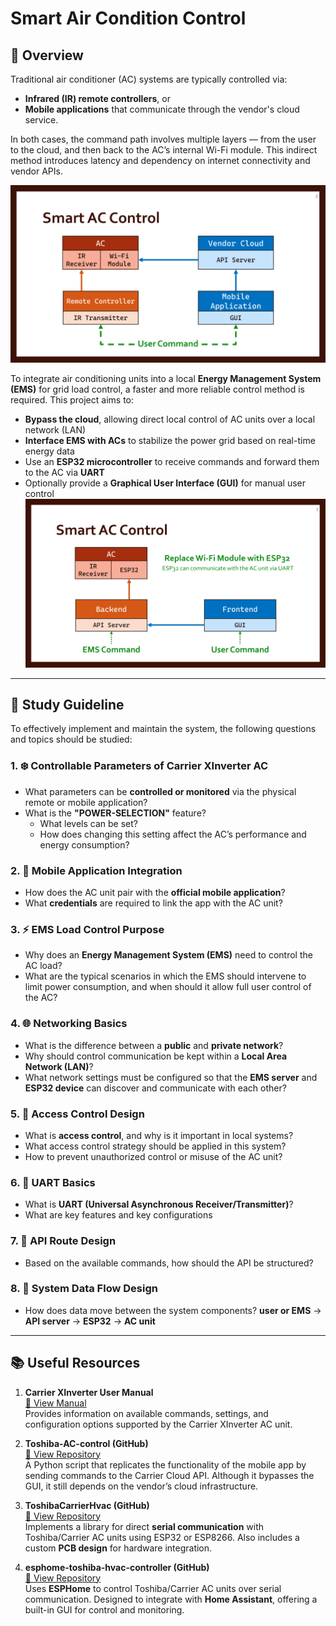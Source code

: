 # Smart Air Condition Control

## 🧭 Overview

Traditional air conditioner (AC) systems are typically controlled via:
- **Infrared (IR) remote controllers**, or
- **Mobile applications** that communicate through the vendor's cloud service.

In both cases, the command path involves multiple layers — from the user to the cloud, and then back to the AC’s internal Wi-Fi module. This indirect method introduces latency and dependency on internet connectivity and vendor APIs.

![alt text](Assets/image-2.png)

To integrate air conditioning units into a local **Energy Management System (EMS)** for grid load control, a faster and more reliable control method is required. This project aims to:

- **Bypass the cloud**, allowing direct local control of AC units over a local network (LAN)
- **Interface EMS with ACs** to stabilize the power grid based on real-time energy data
- Use an **ESP32 microcontroller** to receive commands and forward them to the AC via **UART**
- Optionally provide a **Graphical User Interface (GUI)** for manual user control
![alt text](Assets/image-1.png)

---

## 📘 Study Guideline

To effectively implement and maintain the system, the following questions and topics should be studied:

### 1. ❄️ Controllable Parameters of Carrier XInverter AC
- What parameters can be **controlled or monitored** via the physical remote or mobile application?
- What is the **"POWER-SELECTION"** feature?
  - What levels can be set?
  - How does changing this setting affect the AC’s performance and energy consumption?

### 2. 📱 Mobile Application Integration
- How does the AC unit pair with the **official mobile application**?
- What **credentials** are required to link the app with the AC unit?

### 3. ⚡ EMS Load Control Purpose
- Why does an **Energy Management System (EMS)** need to control the AC load?
- What are the typical scenarios in which the EMS should intervene to limit power consumption, and when should it allow full user control of the AC?

### 4. 🌐 Networking Basics
- What is the difference between a **public** and **private network**?
- Why should control communication be kept within a **Local Area Network (LAN)**?
- What network settings must be configured so that the **EMS server** and **ESP32 device** can discover and communicate with each other?

### 5. 🔐 Access Control Design
- What is **access control**, and why is it important in local systems?
- What access control strategy should be applied in this system?
- How to prevent unauthorized control or misuse of the AC unit?

### 6. 🔧 UART Basics
- What is **UART (Universal Asynchronous Receiver/Transmitter)**?
- What are key features and key configurations

### 7. 🚏 API Route Design
- Based on the available commands, how should the API be structured?

### 8. 🔄 System Data Flow Design
- How does data move between the system components? **user or EMS** → **API server** → **ESP32** → **AC unit**

---

## 📚 Useful Resources

1. **Carrier XInverter User Manual**  
   [📄 View Manual](https://carrierthailand.com/wp-content/uploads/2024/02/MANUAL-XInverter-Plus-2024.pdf)  
   Provides information on available commands, settings, and configuration options supported by the Carrier XInverter AC unit.

2. **Toshiba-AC-control (GitHub)**  
   [🔗 View Repository](https://github.com/KaSroka/Toshiba-AC-control)  
   A Python script that replicates the functionality of the mobile app by sending commands to the Carrier Cloud API. Although it bypasses the GUI, it still depends on the vendor’s cloud infrastructure.

3. **ToshibaCarrierHvac (GitHub)**  
   [🔗 View Repository](https://github.com/ormsport/ToshibaCarrierHvac)  
   Implements a library for direct **serial communication** with Toshiba/Carrier AC units using ESP32 or ESP8266. Also includes a custom **PCB design** for hardware integration.

4. **esphome-toshiba-hvac-controller (GitHub)**  
   [🔗 View Repository](https://github.com/florianbrede-ayet/esphome-toshiba-hvac-controller)  
   Uses **ESPHome** to control Toshiba/Carrier AC units over serial communication. Designed to integrate with **Home Assistant**, offering a built-in GUI for control and monitoring.
